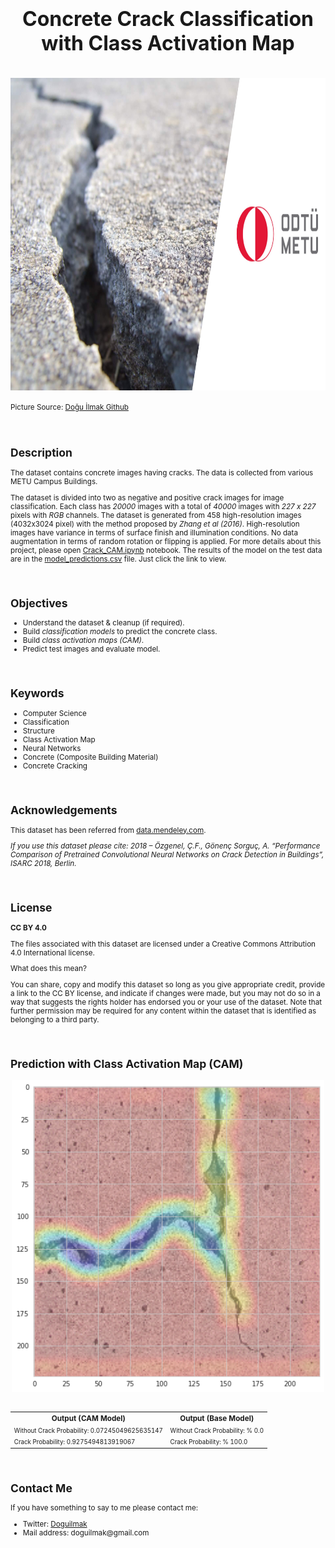 <h1  align=center><font  size = 6>Concrete Crack Classification with Class Activation Map</font></h1>

<br>

<img  src="https://github.com/doguilmak/Concrete-Crack-Classification-with-CAM/blob/main/concrete_crack_wp.png"  height=500  width=1000>

<small>Picture Source: <a  href="https://github.com/doguilmak">Doğu İlmak Github</a>

<br>

<h2>Description</h2>

<p>The dataset contains concrete images having cracks. The data is collected from various METU Campus Buildings.

The dataset is divided into two as negative and positive crack images for image classification. Each class has<i> 20000</i> images with a total of <i>40000</i> images with <i>227 x 227</i> pixels with <i>RGB</i> channels. The dataset is generated from 458 high-resolution images (4032x3024 pixel) with the method proposed by <i>Zhang et al (2016)</i>. High-resolution images have variance in terms of surface finish and illumination conditions. No data augmentation in terms of random rotation or flipping is applied. For more details about this project, please open <a href="https://github.com/doguilmak/Concrete-Crack-Classification-with-CAM/blob/main/Crack_CAM.ipynb">Crack_CAM.ipynb</a> notebook. The results of the model on the test data are in the <a  href="https://github.com/doguilmak/Concrete-Crack-Classification-with-CAM/blob/main/model_predictions.csv">model_predictions.csv</a> file. Just click the link to view.</p>

<br>  

<h2>Objectives</h2>

<ul>
	<li>Understand the dataset & cleanup (if required).</li>
	<li>Build <i>classification models</i> to predict the concrete class.</li>
	<li>Build <i>class activation maps (CAM)</i>.</li>
	<li>Predict test images and evaluate model.</li>
</ul>

<br>

<h2>Keywords</h2>

<ul>
	<li>Computer Science</li>
	<li>Classification</li>
	<li>Structure</li>
	<li>Class Activation Map</li>
	<li>Neural Networks</li>
	<li>Concrete (Composite Building Material)</li>
	<li>Concrete Cracking</li>
</ul>

<br>

<h2>Acknowledgements</h2>

<p>This dataset has been referred from <a  href="https://data.mendeley.com/datasets/5y9wdsg2zt/2">data.mendeley.com</a>.

<i>If you use this dataset please cite: 2018 – Özgenel, Ç.F., Gönenç Sorguç, A. “Performance Comparison of Pretrained Convolutional Neural Networks on Crack Detection in Buildings”, ISARC 2018, Berlin.</i></p>

<br>

<h2>License</h2>

<p><b>CC BY 4.0</b>

The files associated with this dataset are licensed under a Creative Commons Attribution 4.0 International license.

What does this mean?

You can share, copy and modify this dataset so long as you give appropriate credit, provide a link to the CC BY license, and indicate if changes were made, but you may not do so in a way that suggests the rights holder has endorsed you or your use of the dataset. Note that further permission may be required for any content within the dataset that is identified as belonging to a third party.</p>

<br>

<h2>Prediction with Class Activation Map (CAM)</h2>

<div align="center">
	<img width=500  height=500 src="crack_example.png">
</div>

<br>

<div align="center">
	<table>  
		<tr>  
			<th>Output (CAM Model)</th>  
			<th>Output (Base Model)</th>   
		</tr>  
		<tr>  
			<td><small>Without Crack Probability: 0.07245049625635147</small></td>  
			<td><small>Without Crack Probability: % 0.0</small></td>   
		</tr>  
		<tr>  
			<td><small>Crack Probability: 0.9275494813919067</small></td>  
			<td><small>Crack Probability: % 100.0</small></td>   
		</tr>  
	</table>
</div>

<br>

<h2>Contact Me</h2>
<p>If you have something to say to me please contact me:</p>

<ul>
  <li>Twitter: <a href="https://twitter.com/Doguilmak">Doguilmak</a></li>
  <li>Mail address: doguilmak@gmail.com</li>
</ul>
